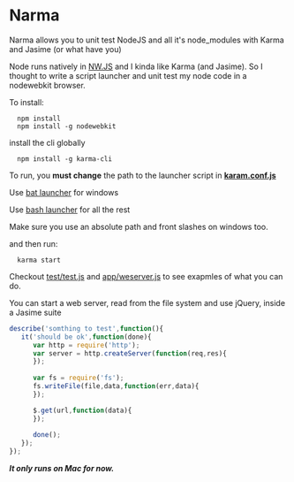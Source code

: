 # Narma
Narma allows you to unit test NodeJS and all it's node_modules with Karma and Jasime (or what have you)

Node runs natively in [NW.JS](http://nwjs.io/) and I kinda like Karma (and Jasime).
So I thought to write a script launcher and unit test my node code in a nodewebkit browser.

To install:

      npm install
      npm install -g nodewebkit

install the cli globally

      npm install -g karma-cli
      
To run, you **must change** the path to the launcher script in [**karam.conf.js**](https://github.com/noamtcohen/Narma/blob/master/karma.conf.js#L59)

Use [bat launcher](https://github.com/noamtcohen/Narma/blob/master/bat-launcher.bat) for windows

Use [bash launcher](https://github.com/noamtcohen/Narma/blob/master/bash-launcher.bat) for all the rest

Make sure you use an absolute path and front slashes on windows too.

and then run:

      karma start




Checkout [test/test.js](https://github.com/noamtcohen/Narma/blob/master/test/test.js) and [app/weserver.js](https://github.com/noamtcohen/Narma/blob/master/app/webserver.js) to see exapmles of what you can do.

You can start a web server, read from the file system and use jQuery, inside a Jasime suite
```javascript
describe('somthing to test',function(){
   it('should be ok',function(done){
      var http = require('http');
      var server = http.createServer(function(req,res){
      });
 
      var fs = require('fs');
      fs.writeFile(file,data,function(err,data){
      });

      $.get(url,function(data){
      });
      
      done();
   });
});
```

***It only runs on Mac for now.***

